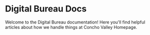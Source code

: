 # Digital Bureau Docs

Welcome to the Digital Bureau documentation! Here you'll find helpful articles
about how we handle things at Concho Valley Homepage.
